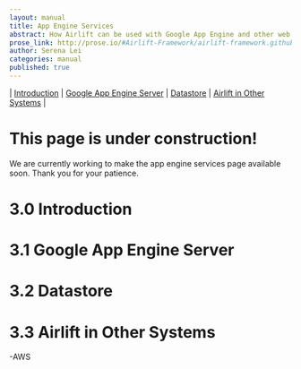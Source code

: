 ```yaml
---
layout: manual
title: App Engine Services
abstract: How Airlift can be used with Google App Engine and other web services.
prose_link: http://prose.io/#Airlift-Framework/airlift-framework.github.com/edit/master/_posts/manual/0100-01-03-app_engine_services.md
author: Serena Lei
categories: manual
published: true
---
```


| [Introduction](#30_introduction) | [Google App Engine Server](#31_google_app_engine_server) | [Datastore](#32_datastore) | [Airlift in Other Systems](#33_airlift_in_other_systems) |


# This page is under construction!

We are currently working to make the app engine services page available soon.  Thank you for your patience.

# 3.0 Introduction

# 3.1 Google App Engine Server

# 3.2 Datastore

# 3.3 Airlift in Other Systems

-AWS